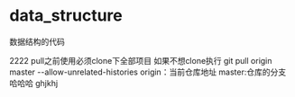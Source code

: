 # data_structure
数据结构的代码

2222
pull之前使用必须clone下全部项目
如果不想clone执行
git pull origin master --allow-unrelated-histories
origin：当前仓库地址
master:仓库的分支  
哈哈哈
ghjkhj